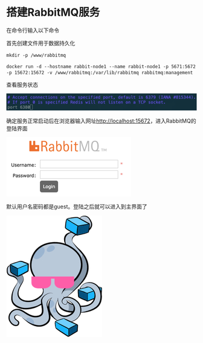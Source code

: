 # 搭建RabbitMQ服务

在命令行输入以下命令

首先创建文件用于数据持久化

```text
mkdir -p /www/rabbitmq
```

```text
docker run -d --hostname rabbit-node1 --name rabbit-node1 -p 5671:5672 -p 15672:15672 -v /www/rabbitmq:/var/lib/rabbitmq rabbitmq:management
```

查看服务状态

![](../.gitbook/assets/image%20%281%29.png)

确定服务正常启动后在浏览器输入网址[http://localhost:15672](http://localhost:15672/#/)，进入RabbitMQ的登陆界面

![](../.gitbook/assets/image%20%2810%29.png)

默认用户名密码都是guest。登陆之后就可以进入到主界面了

![](../.gitbook/assets/image%20%2811%29.png)



